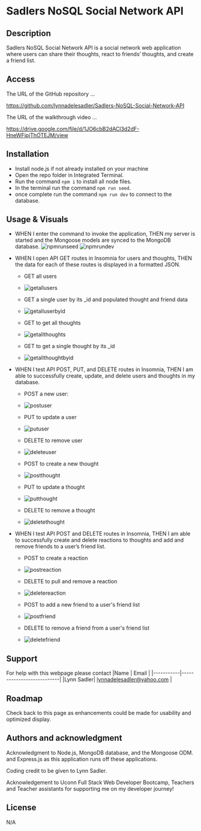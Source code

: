 # Sadlers NoSQL Social Network API

## Description

Sadlers NoSQL Social Network API is a social network web application where users can share their thoughts, react to friends’ thoughts, and create a friend list.

## Access

The URL of the GitHub repository ...

https://github.com/lynnadelesadler/Sadlers-NoSQL-Social-Network-API

The URL of the walkthrough video  ...

https://drive.google.com/file/d/1JO6cbB2dACl3d2dF-HneWFjpjThOTEJM/view

## Installation
- Install node.js if not already installed on your machine
- Open the repo folder in Integrated Terminal. 
- Run the command `npm i` to install all node files.
- In the terminal run the command  `npm run seed`.
- once complete run the command `npm run dev` to connect to the database.

## Usage & Visuals

- WHEN I enter the command to invoke the application, THEN my server is started and the Mongoose models are synced to the MongoDB database.
![npmrunseed](./assets/npmrunseed.jpg)
![npmrundev](./assets/npmrundev.jpg)

- WHEN I open API GET routes in Insomnia for users and thoughts, THEN the data for each of these routes is displayed in a formatted JSON.

    - GET all users
    - ![getallusers](./assets/getallusers.jpg)

    - GET a single user by its _id and populated thought and friend data
    - ![getalluserbyid](./assets/getuserbyid.jpg)

    - GET to get all thoughts
    - ![getallthoughts](./assets/getallthoughts.jpg)

    - GET to get a single thought by its _id
    - ![getallthoughtbyid](./assets/getthoughtbyid.jpg)


- WHEN I test API POST, PUT, and DELETE routes in Insomnia, THEN I am able to successfully create, update, and delete users and thoughts in my database.
    - POST a new user:
    - ![postuser](./assets/postuser.jpg)

    - PUT to update a user
    - ![putuser](./assets/putuser.jpg)

    - DELETE to remove user 
    - ![deleteuser](./assets/deleteuser.jpg)

    - POST to create a new thought 
    - ![postthought](./assets/postthought.jpg)

    - PUT to update a thought 
    - ![putthought](./assets/putthought.jpg)

    - DELETE to remove a thought
    - ![deletethought](./assets/deletethought.jpg)

- WHEN I test API POST and DELETE routes in Insomnia, THEN I am able to successfully create and delete reactions to thoughts and add and remove friends to a user’s friend list.

    - POST to create a reaction 
    - ![postreaction](./assets/postreaction.jpg)

    - DELETE to pull and remove a reaction
    - ![deletereaction](./assets/deletereaction.jpg)

    - POST to add a new friend to a user's friend list
    - ![postfriend](./assets/postfriend.jpg)

    - DELETE to remove a friend from a user's friend list
    - ![deletefriend](./assets/deletefriend.jpg)

## Support
For help with this webpage please contact
|Name | Email |
|-----------|---------------------------|
|Lynn Sadler| lynnadelesadler@yahoo.com |

## Roadmap
Check back to this page as enhancements could be made for usability and optimized display. 

## Authors and acknowledgment
Acknowledgment to Node.js, MongoDB database, and the Mongoose ODM. and Express.js as this application runs off these applications.  

Coding credit to be given to Lynn Sadler.

Acknowledgement to Uconn Full Stack Web Developer Bootcamp, Teachers and Teacher assistants for supporting me on my developer journey!


## License
N/A


